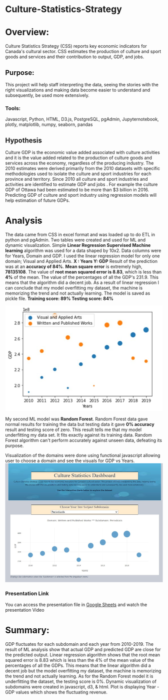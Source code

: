 # Culture-Statistics-Strategy
# Overview: 
Culture Statistics Strategy (CSS) reports key economic indicators for Canada's cultural sector. CSS estimates the production of culture and sport goods and services and their contribution to output, GDP, and jobs.
## Purpose: 
This project will help staff interpreting the data, seeing the stories with the right visualizations and making data become easier to understand and subsequently, be used more extensively.

### Tools: 
Javascript, Python, HTML, D3.js, PostgreSQL, pgAdmin, Jupyternotebook, plotly, matplotlib, numpy, seaborn, pandas
## Hypothesis
Culture GDP is the economic value added associated with culture activities and it is the value added related to the production of culture goods and services across the economy, regardless of the producing industry. The 2010 estimates were derived primarily from the 2010 datasets with specific methodologies used to isolate the culture and sport industries for each province and territory. Since 2010 all culture and sport industries and activities are identified to estimate GDP and jobs . For example the culture GDP of Ottawa had been estimated to be more than $3 billion in 2016. Predicting GDP of culture and sport industry using regression models will help estimation of future GDPs.
# Analysis
The data came from CSS in excel format and was loaded up to do ETL in python and pgAdmin. Two tables were created and used for ML and dynamic visualization. Simple __Linear Regression Supervised Machine learning__ algorithm was used for a data shaped by 10x2. Data columns were for Years, Domain and GDP. I used the linear regression model for only one domain; Visual and Applied Arts.
__X : Years 	Y: GDP__
Result of the prediction was at an __accuracy of 84%__. __Mean square error__ is extremely high, __78135108__.  The value of __root mean squared error is 8.83__, which is less than __4%__ of the mean. The value of the percentages of all the GDP's 231.9. This means that the algorithm did a decent job. As a result of linear regression I can conclude that my model overfitting my dataset, the machine is memorizing the trend and not actually learning. The model is saved as pickle file.
__Training score: 89%       Testing score: 84%__

![This image shows the plots](static/images/plot_arts_writtenworks.jpg)

 My second ML model was __Random Forest__. 
  Random Forest data gave normal results for training the data but testing data it gave __0% accuracy__ result and testing score of zero.
  This result tells me that my model underfitting my data set. It fits exactly against its training data. Random Forest algorithm can't perform accurately against unseen data, defeating its purpose.
  
Visualization of the domains were done using functional javascript allowing user to choose a domain and see the visuals for GDP vs Years.
![This image shows the dynamic plots created in javascript](static/images/html_page.jpg)

### Presentation Link
You can access the presentation file in [Google Sheets](https://docs.google.com/presentation/d/1wxJ10IuTt0bPPW-jkj2_7eyEPIckpTsm/edit?usp=sharing&ouid=115735941734879015175&rtpof=true&sd=true)
and watch the presentation Video

# Summary: 
GDP fluctuates for each subdomain and each year from 2010-2019. The result of ML analysis show that actual GDP and predicted GDP are close for the predicted output. Linear regression algorithm shows that the root mean squared error is 8.83 which is less than the 4% of the mean value of the percentages of all the GDPs. This means that the linear algorithm did a decent job but the model overfitting my dataset, the machine is memorizing the trend and not actually learning. As for the Random Forest model it is underfitting the dataset, the testing score is 0%. Dynamic visualization of subdomains were created in javascript, d3, & html. Plot is displaying Year - GDP values which shows the fluctuating revenue.


